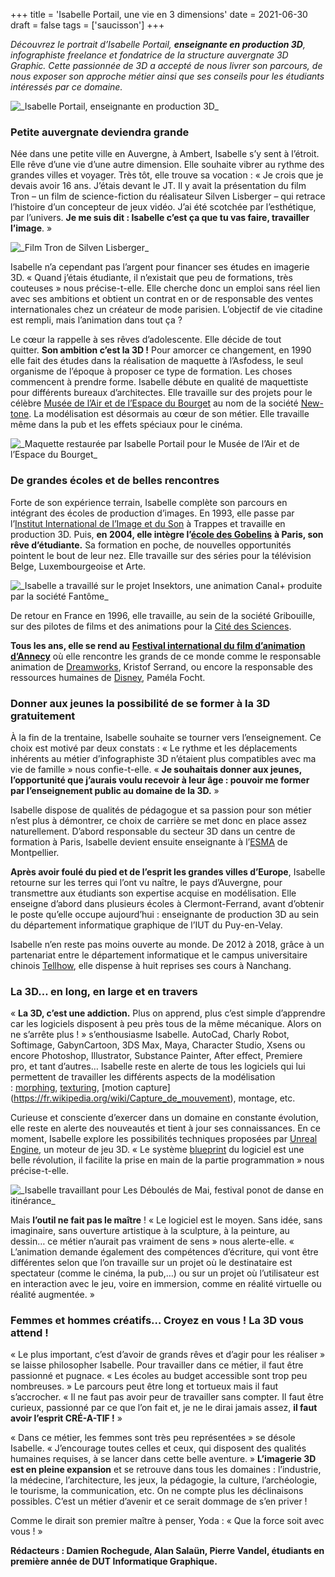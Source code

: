 +++
title = 'Isabelle Portail, une vie en 3 dimensions'
date = 2021-06-30
draft = false
tags = ['saucisson']
+++

  

_Découvrez le portrait d’Isabelle Portail,_ **_enseignante en production 3D_**_, infographiste freelance et fondatrice de la structure auvergnate 3D Graphic. Cette passionnée de 3D a accepté de nous livrer son parcours, de nous exposer son approche métier ainsi que ses conseils pour les étudiants intéressés par ce domaine._

   ![](img/Isabelle-Portal-Portrait-768x402%20(1).jpg "_Isabelle Portail, enseignante en production 3D_")

### Petite auvergnate deviendra grande

Née dans une petite ville en Auvergne, à Ambert, Isabelle s’y sent à l’étroit. Elle rêve d’une vie d’une autre dimension. Elle souhaite vibrer au rythme des grandes villes et voyager. Très tôt, elle trouve sa vocation : « Je crois que je devais avoir 16 ans. J’étais devant le JT. Il y avait la présentation du film Tron – un film de science-fiction du réalisateur Silven Lisberger – qui retrace l’histoire d’un concepteur de jeux vidéo. J’ai été scotchée par l’esthétique, par l’univers. **Je me suis dit : Isabelle c’est ça que tu vas faire, travailler l’image**. »

   ![](img/Image3%20(1).jpg "_Film Tron de Silven Lisberger_")

Isabelle n’a cependant pas l’argent pour financer ses études en imagerie 3D. « Quand j’étais étudiante, il n’existait que peu de formations, très couteuses » nous précise-t-elle. Elle cherche donc un emploi sans réel lien avec ses ambitions et obtient un contrat en or de responsable des ventes internationales chez un créateur de mode parisien. L’objectif de vie citadine est rempli, mais l’animation dans tout ça ?

Le cœur la rappelle à ses rêves d’adolescente. Elle décide de tout quitter. **Son ambition c’est la 3D !** Pour amorcer ce changement, en 1990 elle fait des études dans la réalisation de maquette à l’Asfodess, le seul organisme de l’époque à proposer ce type de formation. Les choses commencent à prendre forme. Isabelle débute en qualité de maquettiste pour différents bureaux d’architectes. Elle travaille sur des projets pour le célèbre [Musée de l’Air et de l’Espace du Bourget](https://www.museeairespace.fr/) au nom de la société [New-tone](https://www.new-tone.com/). La modélisation est désormais au cœur de son métier. Elle travaille même dans la pub et les effets spéciaux pour le cinéma.

   ![](img/maquette-isabelle-portail.jpg "_Maquette restaurée par Isabelle Portail pour le Musée de l’Air et de l’Espace du Bourget_")

### De grandes écoles et de belles rencontres

Forte de son expérience terrain, Isabelle complète son parcours en intégrant des écoles de production d’images. En 1993, elle passe par l’[Institut International de l’Image et du Son](https://www.3is.fr/) à Trappes et travaille en production 3D. Puis, **en 2004, elle intègre l’**[**école des Gobelins**](https://www.gobelins.fr/) **à Paris, son rêve d’étudiante.** Sa formation en poche, de nouvelles opportunités pointent le bout de leur nez. Elle travaille sur des séries pour la télévision Belge, Luxembourgeoise et Arte.

  

   ![](img/88c5cf30-e6a8-11e9-bfff-ac151de210c1%20(1).jpg "_Isabelle a travaillé sur le projet Insektors, une animation Canal+ produite par la société Fantôme_")

De retour en France en 1996, elle travaille, au sein de la société Gribouille, sur des pilotes de films et des animations pour la [Cité des Sciences](https://www.cite-sciences.fr/fr/accueil/).

  

**Tous les ans, elle se rend au** [**Festival international du film d’animation d’Annecy**](https://www.annecy.org/le-festival/presentation) où elle rencontre les grands de ce monde comme le responsable animation de [Dreamworks](https://www.dreamworks.com/), Kristof Serrand, ou encore la responsable des ressources humaines de [Disney](https://disney.fr/), Paméla Focht.

### Donner aux jeunes la possibilité de se former à la 3D gratuitement

À la fin de la trentaine, Isabelle souhaite se tourner vers l’enseignement. Ce choix est motivé par deux constats : « Le rythme et les déplacements inhérents au métier d’infographiste 3D n’étaient plus compatibles avec ma vie de famille » nous confie-t-elle. « **Je souhaitais donner aux jeunes, l’opportunité que j’aurais voulu recevoir à leur âge : pouvoir me former par l’enseignement public au domaine de la 3D.** »

Isabelle dispose de qualités de pédagogue et sa passion pour son métier n’est plus à démontrer, ce choix de carrière se met donc en place assez naturellement. D’abord responsable du secteur 3D dans un centre de formation à Paris, Isabelle devient ensuite enseignante à l’[ESMA](https://www.esma-artistique.com/) de Montpellier.

**Après avoir foulé du pied et de l’esprit les grandes villes d’Europe**, Isabelle retourne sur les terres qui l’ont vu naître, le pays d’Auvergne, pour transmettre aux étudiants son expertise acquise en modélisation. Elle enseigne d’abord dans plusieurs écoles à Clermont-Ferrand, avant d’obtenir le poste qu’elle occupe aujourd’hui : enseignante de production 3D au sein du département informatique graphique de l’IUT du Puy-en-Velay.

Isabelle n’en reste pas moins ouverte au monde. De 2012 à 2018, grâce à un partenariat entre le département informatique et le campus universitaire chinois [Tellhow](http://www.tellhow.cn/en/business/digital-creative.html), elle dispense à huit reprises ses cours à Nanchang.

### La 3D… en long, en large et en travers

« **La 3D, c’est une addiction.** Plus on apprend, plus c’est simple d’apprendre car les logiciels disposent à peu près tous de la même mécanique. Alors on ne s’arrête plus ! » s’enthousiasme Isabelle. AutoCad, Charly Robot, Softimage, GabynCartoon, 3DS Max, Maya, Character Studio, Xsens ou encore Photoshop, Illustrator, Substance Painter, After effect, Premiere pro, et tant d’autres… Isabelle reste en alerte de tous les logiciels qui lui permettent de travailler les différents aspects de la modélisation : [morphing](https://fr.wikipedia.org/wiki/Morphing), [texturing](https://fr.wikipedia.org/wiki/Texture_(image_de_synth%C3%A8se)), [motion capture](https://fr.wikipedia.org/wiki/Capture_de_mouvement), montage, etc.

Curieuse et consciente d’exercer dans un domaine en constante évolution, elle reste en alerte des nouveautés et tient à jour ses connaissances. En ce moment, Isabelle explore les possibilités techniques proposées par [Unreal Engine](https://www.unrealengine.com/en-US/?utm_source=GoogleSearch&utm_medium=Performance&utm_campaign=an*Internal_pr*UnrealEngine_ct*Search_pl*Brand_co*FR&utm_id=11870201026&sub_campaign=UE_Broad_EN&utm_content=July2020_Generic_V2&utm_term=unreal%20engine&gclid=Cj0KCQjw5PGFBhC2ARIsAIFIMNc-ICD8PXzINrSk_ZW-MldUza1a8sc9wFK-1viHCrkMgesoVArcfHAaApwVEALw_wcB), un moteur de jeu 3D. « Le système [blueprint](https://en.wikipedia.org/wiki/Visual_programming_language) du logiciel est une belle révolution, il facilite la prise en main de la partie programmation » nous précise-t-elle.

   ![](img/isabelle-portail-deboules.jpg "_Isabelle travaillant pour Les Déboulés de Mai, festival ponot de danse en itinérance_")

Mais **l’outil ne fait pas le maître** ! « Le logiciel est le moyen. Sans idée, sans imaginaire, sans ouverture artistique à la sculpture, à la peinture, au dessin… ce métier n’aurait pas vraiment de sens » nous alerte-elle. « L’animation demande également des compétences d’écriture, qui vont être différentes selon que l’on travaille sur un projet où le destinataire est spectateur (comme le cinéma, la pub,…) ou sur un projet où l’utilisateur est en interaction avec le jeu, voire en immersion, comme en réalité virtuelle ou réalité augmentée. »

### **Femmes et hommes créatifs… Croyez en vous ! La 3D vous attend !**

« Le plus important, c’est d’avoir de grands rêves et d’agir pour les réaliser » se laisse philosopher Isabelle. Pour travailler dans ce métier, il faut être passionné et pugnace. « Les écoles au budget accessible sont trop peu nombreuses. » Le parcours peut être long et tortueux mais il faut s’accrocher. « Il ne faut pas avoir peur de travailler sans compter. Il faut être curieux, passionné par ce que l’on fait et, je ne le dirai jamais assez, **il faut avoir l’esprit CRÉ-A-TIF !** »

« Dans ce métier, les femmes sont très peu représentées » se désole Isabelle. « J’encourage toutes celles et ceux, qui disposent des qualités humaines requises, à se lancer dans cette belle aventure. » **L’imagerie 3D est en pleine expansion** et se retrouve dans tous les domaines : l’industrie, la médecine, l’architecture, les jeux, la pédagogie, la culture, l’archéologie, le tourisme, la communication, etc. On ne compte plus les déclinaisons possibles. C’est un métier d’avenir et ce serait dommage de s’en priver !

Comme le dirait son premier maître à penser, Yoda : « Que la force soit avec vous ! »

**Rédacteurs : Damien Rochegude, Alan Salaün, Pierre Vandel, étudiants en première année de DUT Informatique Graphique.**